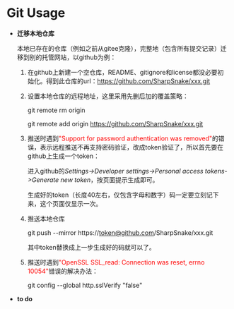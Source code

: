 # Git Usage

- **迁移本地仓库**
  
  本地已存在的仓库（例如之前从gitee克隆），完整地（包含所有提交记录）迁移到别的托管网站，以github为例：

    1. 在github上新建一个空仓库，README、gitignore和license都没必要初始化。得到此仓库的url：https://github.com/SharpSnake/xxx.git

    2. 设置本地仓库的远程地址，这里采用先删后加的覆盖策略：

        git remote rm origin
        
        git remote add origin https://github.com/SharpSnake/xxx.git
    
    3. 推送时遇到<font color=#FF0000 >"Support for password authentication was removed"</font>的错误，表示远程推送不再支持密码验证，改成token验证了，所以首先要在github上生成一个token：

        进入github的*Settings->Developer settings->Personal access tokens->Generate new token*，按页面提示生成即可。

        生成好的token（长度40左右，仅包含字母和数字）码一定要立刻记下来，这个页面仅显示一次。

    4. 推送本地仓库
    
        git push --mirror https://token@github.com/SharpSnake/xxx.git

        其中token替换成上一步生成好的码就可以了。
    
    5. 推送时遇到<font color=#FF0000 >"OpenSSL SSL_read: Connection was reset, errno 10054"</font>错误的解决办法：

        git config --global http.sslVerify "false"


- **to do**


